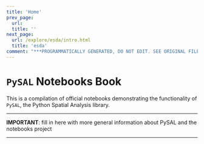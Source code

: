 ```yaml
---
title: 'Home'
prev_page:
  url: 
  title: ''
next_page:
  url: /explore/esda/intro.html
  title: 'esda'
comment: "***PROGRAMMATICALLY GENERATED, DO NOT EDIT. SEE ORIGINAL FILES IN /content***"
---
```

# `PySAL` Notebooks Book

This is a compilation of official notebooks demonstrating the functionality of
`PySAL`, the Python Spatial Analysis library.

---

**IMPORTANT**: fill in here with more general information about PySAL and the 
notebooks project

---
